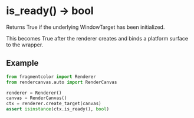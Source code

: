 # is_ready() -> bool

Returns True if the underlying WindowTarget has been initialized.

This becomes True after the renderer creates and binds a platform surface to the wrapper.

## Example

```python
from fragmentcolor import Renderer
from rendercanvas.auto import RenderCanvas

renderer = Renderer()
canvas = RenderCanvas()
ctx = renderer.create_target(canvas)
assert isinstance(ctx.is_ready(), bool)
```
